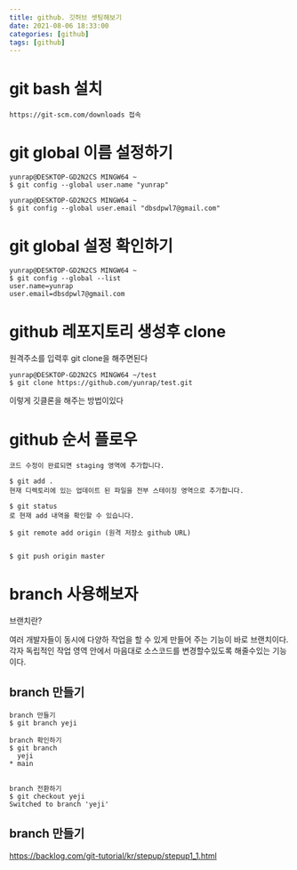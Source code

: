 ```yaml
---
title: github. 깃허브 셋팅해보기
date: 2021-08-06 18:33:00
categories: [github]
tags: [github]
---
```


# git bash 설치

```
https://git-scm.com/downloads 접속
```



# git global 이름 설정하기

```console
yunrap@DESKTOP-GD2N2CS MINGW64 ~
$ git config --global user.name "yunrap"

yunrap@DESKTOP-GD2N2CS MINGW64 ~
$ git config --global user.email "dbsdpwl7@gmail.com"

```

# git global 설정 확인하기

```console
yunrap@DESKTOP-GD2N2CS MINGW64 ~
$ git config --global --list
user.name=yunrap
user.email=dbsdpwl7@gmail.com

```

# github 레포지토리 생성후 clone

원격주소를 입력후 git clone을 해주면된다

```
yunrap@DESKTOP-GD2N2CS MINGW64 ~/test
$ git clone https://github.com/yunrap/test.git
```

이렇게 깃클론을 해주는 방법이있다


# github 순서 플로우

```
코드 수정이 완료되면 staging 영역에 추가합니다.

$ git add .
현재 디렉토리에 있는 업데이트 된 파일을 전부 스테이징 영역으로 추가합니다.

$ git status
로 현재 add 내역을 확인할 수 있습니다.

$ git remote add origin (원격 저장소 github URL)


$ git push origin master
```

# branch 사용해보자

브랜치란?

여러 개발자들이 동시에 다양하 작업을 할 수 있게 만들어 주는 기능이 바로 브랜치이다.
각자 독립적인 작업 영역 안에서 마음대로 소스코드를 변경할수있도록 해줄수있는 기능이다.


## branch 만들기

```
branch 만들기
$ git branch yeji

branch 확인하기
$ git branch
  yeji
* main


branch 전환하기
$ git checkout yeji
Switched to branch 'yeji'

```

## branch 만들기



https://backlog.com/git-tutorial/kr/stepup/stepup1_1.html



















